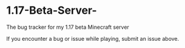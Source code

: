 # 1.17-Beta-Server-
The bug tracker for my 1.17 beta Minecraft server

If you encounter a bug or issue while playing, submit an issue above.
